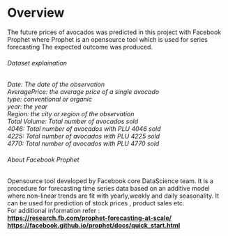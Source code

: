 # Overview
The future prices of avocados was predicted in this project with Facebook Prophet where Prophet is an opensource tool which is used for series forecasting
The expected outcome was produced.


###### Dataset explaination

*Date: The date of the observation*  
*AveragePrice: the average price of a single avocado*  
*type: conventional or organic*  
*year: the year*  
*Region: the city or region of the observation*  
*Total Volume: Total number of avocados sold*  
*4046: Total number of avocados with PLU 4046 sold*  
*4225: Total number of avocados with PLU 4225 sold*  
*4770: Total number of avocados with PLU 4770 sold*  

###### About Facebook Prophet
Opensource tool developed by Facebook core DataScience team.   It is a procedure for forecasting time series data based on an additive model where non-linear trends are fit with yearly,weekly and daily seasonality.  It can be used for prediction of stock prices , product sales etc.  
For additional information refer :  
**https://research.fb.com/prophet-forecasting-at-scale/**    
**https://facebook.github.io/prophet/docs/quick_start.html**    

